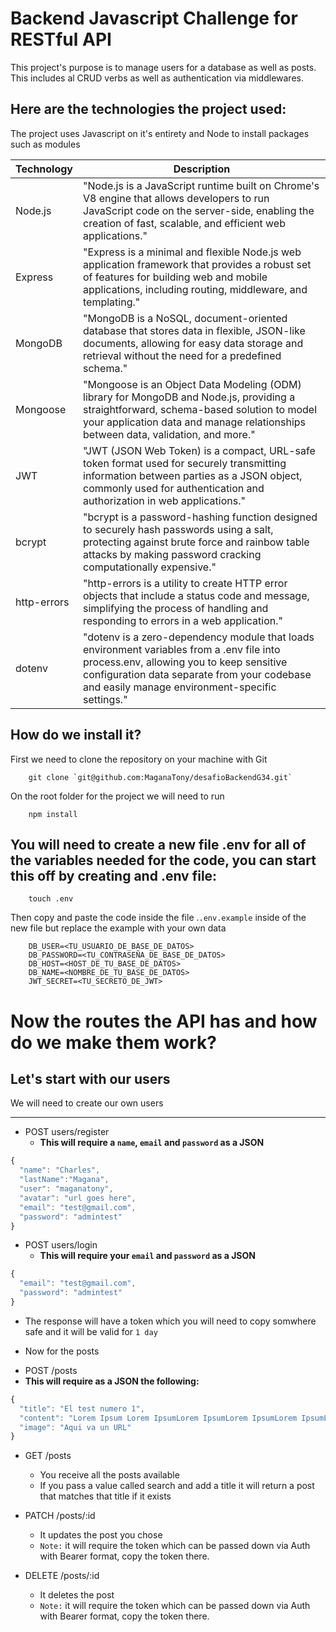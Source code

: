 # Backend Javascript Challenge for RESTful API

This project's purpose is to manage users for a database as well as posts. This includes al CRUD verbs as well as authentication via middlewares.

## Here are the technologies the project used:

The project uses Javascript on it's entirety and Node to install packages such as modules


| Technology | Description |
|------------|-------------|
|Node.js| "Node.js is a JavaScript runtime built on Chrome's V8 engine that allows developers to run JavaScript code on the server-side, enabling the creation of fast, scalable, and efficient web applications." |
|Express| "Express is a minimal and flexible Node.js web application framework that provides a robust set of features for building web and mobile applications, including routing, middleware, and templating."|
|MongoDB| "MongoDB is a NoSQL, document-oriented database that stores data in flexible, JSON-like documents, allowing for easy data storage and retrieval without the need for a predefined schema."|
|Mongoose| "Mongoose is an Object Data Modeling (ODM) library for MongoDB and Node.js, providing a straightforward, schema-based solution to model your application data and manage relationships between data, validation, and more."
|JWT| "JWT (JSON Web Token) is a compact, URL-safe token format used for securely transmitting information between parties as a JSON object, commonly used for authentication and authorization in web applications."|
|bcrypt| "bcrypt is a password-hashing function designed to securely hash passwords using a salt, protecting against brute force and rainbow table attacks by making password cracking computationally expensive."|
|http-errors| "http-errors is a utility to create HTTP error objects that include a status code and message, simplifying the process of handling and responding to errors in a web application."|
|dotenv| "dotenv is a zero-dependency module that loads environment variables from a .env file into process.env, allowing you to keep sensitive configuration data separate from your codebase and easily manage environment-specific settings."|


## How do we install it?

First we need to clone the repository on your machine with Git

        git clone `git@github.com:MaganaTony/desafioBackendG34.git`

On the root folder for the project we will need to run

        npm install


## You will need to create a new file .env for all of the variables needed for the code, you can start this off by creating and .env file:

        touch .env

Then copy and paste the code inside the file .`.env.example` inside of the new file but replace the example with your own data

        DB_USER=<TU_USUARIO_DE_BASE_DE_DATOS>
        DB_PASSWORD=<TU_CONTRASEÑA_DE_BASE_DE_DATOS>
        DB_HOST=<HOST_DE_TU_BASE_DE_DATOS>
        DB_NAME=<NOMBRE_DE_TU_BASE_DE_DATOS>
        JWT_SECRET=<TU_SECRETO_DE_JWT>

# Now the routes the API has and how do we make them work?

## Let's start with our users

We will need to create our own users
___

+ POST users/register
  - **This will require a `name`, `email` and `password` as a JSON**

``` js
{
  "name": "Charles",
  "lastName":"Magana",
  "user": "maganatony",
  "avatar": "url goes here",
  "email": "test@gmail.com",
  "password": "admintest"
}

```

+ POST users/login
  - **This will require your `email` and `password` as a JSON**

``` js
{
  "email": "test@gmail.com",
  "password": "admintest"
}

```
- The response will have a token which you will need to copy somwhere safe and it will be valid for `1 day`

+ Now for the posts
 - POST /posts
  - **This will require as a JSON the following:**

``` js
{
  "title": "El test numero 1",
  "content": "Lorem Ipsum Lorem IpsumLorem IpsumLorem IpsumLorem IpsumLorem Ipsum",
  "image": "Aqui va un URL"
}
```

- GET /posts
  - You receive all the posts available
  - If you pass a value called search and add a title it will return a post that matches that title if it exists

- PATCH /posts/:id

  - It updates the post you chose
  - `Note:` it will require the token which can be passed down via Auth with Bearer format, copy the token there.

- DELETE /posts/:id
  - It deletes the post
  - `Note:` it will require the token which can be passed down via Auth with Bearer format, copy the token there.

